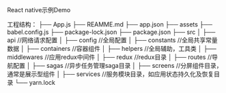React native示例Demo

工程结构：
├── App.js
├── REAMME.md
├── app.json
├── assets
├── babel.config.js
├── package-lock.json
├── package.json
├── src
│   ├── api //网络请求配置
│   ├── config //全局配置
│   ├── constants //全局共享常量数据
│   ├── containers //容器组件
│   ├── helpers //全局辅助，工具类
│   ├── middlewares //应用redux中间件
│   ├── redux //redux目录
│   ├── routes //导航配置
│   ├── sagas //异步任务管理saga目录
│   ├── screens //分屏组件目录，通常是展示型组件
│   ├── services //服务模块目录，如应用状态持久化及恢复目录
└── yarn.lock